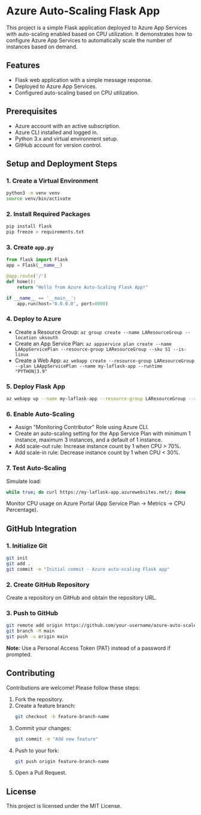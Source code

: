 # Azure Auto-Scaling Flask App

This project is a simple Flask application deployed to Azure App Services with auto-scaling enabled based on CPU utilization. It demonstrates how to configure Azure App Services to automatically scale the number of instances based on demand.

## Features
- Flask web application with a simple message response.
- Deployed to Azure App Services.
- Configured auto-scaling based on CPU utilization.

## Prerequisites
- Azure account with an active subscription.
- Azure CLI installed and logged in.
- Python 3.x and virtual environment setup.
- GitHub account for version control.

## Setup and Deployment Steps

### 1. Create a Virtual Environment
```bash
python3 -m venv venv
source venv/bin/activate
```

### 2. Install Required Packages
```bash
pip install flask
pip freeze > requirements.txt
```

### 3. Create `app.py`
```python
from flask import Flask
app = Flask(__name__)

@app.route('/')
def home():
    return "Hello from Azure Auto-Scaling Flask App!"

if __name__ == '__main__':
    app.run(host='0.0.0.0', port=8000)
```

### 4. Deploy to Azure
- Create a Resource Group: `az group create --name LAResourceGroup --location uksouth`
- Create an App Service Plan: `az appservice plan create --name LAAppServicePlan --resource-group LAResourceGroup --sku S1 --is-linux`
- Create a Web App: `az webapp create --resource-group LAResourceGroup --plan LAAppServicePlan --name my-laflask-app --runtime "PYTHON|3.9"`

### 5. Deploy Flask App
```bash
az webapp up --name my-laflask-app --resource-group LAResourceGroup --runtime "PYTHON|3.9"
```

### 6. Enable Auto-Scaling
- Assign "Monitoring Contributor" Role using Azure CLI.
- Create an auto-scaling setting for the App Service Plan with minimum 1 instance, maximum 3 instances, and a default of 1 instance.
- Add scale-out rule: Increase instance count by 1 when CPU > 70%.
- Add scale-in rule: Decrease instance count by 1 when CPU < 30%.

### 7. Test Auto-Scaling
Simulate load:
```bash
while true; do curl https://my-laflask-app.azurewebsites.net/; done
```
Monitor CPU usage on Azure Portal (App Service Plan -> Metrics -> CPU Percentage).

## GitHub Integration

### 1. Initialize Git
```bash
git init
git add .
git commit -m "Initial commit - Azure auto-scaling Flask app"
```

### 2. Create GitHub Repository
Create a repository on GitHub and obtain the repository URL.

### 3. Push to GitHub
```bash
git remote add origin https://github.com/your-username/azure-auto-scale-app.git
git branch -M main
git push -u origin main
```

**Note:** Use a Personal Access Token (PAT) instead of a password if prompted.

## Contributing
Contributions are welcome! Please follow these steps:

1. Fork the repository.
2. Create a feature branch:
    ```bash
    git checkout -b feature-branch-name
    ```
3. Commit your changes:
    ```bash
    git commit -m "Add new feature"
    ```
4. Push to your fork:
    ```bash
    git push origin feature-branch-name
    ```
5. Open a Pull Request.

## License
This project is licensed under the MIT License.
